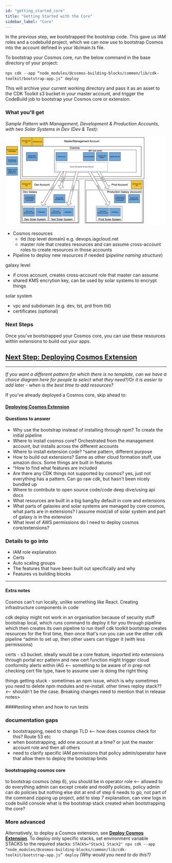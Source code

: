 ```yaml
---
id: "getting_started_core"
title: "Getting Started with the Core"
sidebar_label: "Core"
---
```


In the previous step, we bootstrapped the bootstrap code. This gave us IAM roles and a codebuild project, which we can now use to bootstrap Cosmos into the account defined in your lib/main.ts file.

To bootstrap your Cosmos core, run the below command in the base directory of your project:

`npx cdk --app “node_modules/@cosmos-building-blocks/common/lib/cdk-toolkit/bootstrap-app.js” deploy`

This will archive your current working directory and pass it as an asset to the CDK Toolkit s3 bucket in your master account, and trigger the CodeBuild job to bootstrap your Cosmos core or extension.

### What you'll get

_Sample Pattern with Management, Development & Production Accounts, with two Solar Systems in Dev (Dev & Test):_

![](./assets/getting_started/cosmos-core-bootstrap.png)

- Cosmos resources 
    - tld (top level domain) e.g. devops.iagcloud.net
    - master role that creates resources and can assume cross-account roles to create resources in those accounts
- Pipeline to deploy new resources if needed (*pipeline naming structure*)

galaxy level
- if cross account, creates cross-account role that master can assume
- shared KMS encrytion key, can be used by solar systems to encrypt things

solar system
- vpc and subdomain (e.g. dev, tst, prd from tld)
- certificates (optional)

### Next Steps
Once you've bootstrapped your Cosmos core, you can use these resources within extensions to build out your apps.

## [Next Step: Deploying Cosmos Extension](getting_started_extension.md)

***

_If you want a different pattern for which there is no template, can we have a choice diagram here for people to select what they need?/Or it is easier to add later - when is the best time to add resources?_

If you've already deployed a Cosmos core, skip ahead to:
#### [Deploying Cosmos Extension](getting_started_extension.md)


#### Questions to answer
- Why use the bootstrap instead of installing through npm? To create the initial pipeline
- Where to install cosmos core? Orchestrated from the management account, but installs across the different accounts
- Where to install extension code? ^same pattern, different purpose
- How to build out extensions? Same as other cloud formation stuff, use amazon docs. Some things are built in features
- ^How to find what features are included
- Are there any CDK things not supported by cosmos? yes, just not everything has a pattern. Can go raw cdk, but hasn't been nicely bundled up
- Where to contribute to open source code/code deep dive/using api docs
- What resources are built in a big bang/by default in core and extensions
- What parts of galaxies and solar systems are managed by core cosmos, what parts are in extensions? I assume most/all of solar system and part of galaxy is in the extension
- What level of AWS permissions do I need to deploy cosmos core/extensions?

### Details to go into
- IAM role explanation
- Certs
- Auto scaling groups
- The features that have been built out specifically and why
- Features vs building blocks



***

#### Extra notes
Cosmos can't run locally, unlike something like React. Creating infrastructure components in code


cdk deploy might not work in an organisation because of security stuff
bootstrap local, which runs command to deploy it for you through pipeline which then creates its own pipeline to run itself
cdk toolkit bootstrap creates resources for the first time, then once that's run you can use the other cdk pipeline
^admin to set up, then other users can trigger it (with less permissions)

certs - s3 bucket. ideally would be a core feature, imported into extensions through portal
ecr pattern and new cert function might trigger cloud conformity alerts within IAG <-- something to be aware of in prep
not checking cert file type, have to assume user is doing the right thing

things getting stuck - sometimes an npm issue, which is why sometimes you need to delete npm modules and re-install. other
times reploy stack?? <-- shouldn't be the case. Breaking changes need to mention that in release notes>

####testing
when and how to run tests

### documentation gaps
- bootstrapping, need to change TLD <-- how does cosmos check for this? Route 53 etc
- when bootstrapping, add one account at a time? or just the master account role and then all others
- need to clarify specific IAM permissions that policy admin/operator have that allow them to deploy the bootstrap bnits

#### bootstrapping cosmos core
to bootstrap cosmos (step 6), you should be in operator role <-- allowed to do everything admin can except create and modify policies, policy admin can do policies but nothing else
dot at end of step 6 needs to go, not part of the command
zipping up project, 
add to step 7 explanation, can view logs in code build console
what is the bootstrap stack created when bootstrapping the core?

### More advanced
Alternatively, to deploy a Cosmos extension, see __[Deploy Cosmos Extension](getting_started_extension.md)__. To deploy only specific stacks, set environment variable STACKS to the required stacks: `STACKS="Stack1 Stack2" npx cdk --app “node_modules/@cosmos-building-blocks/common/lib/cdk-toolkit/bootstrap-app.js” deploy` _(Why would you need to do this?)_